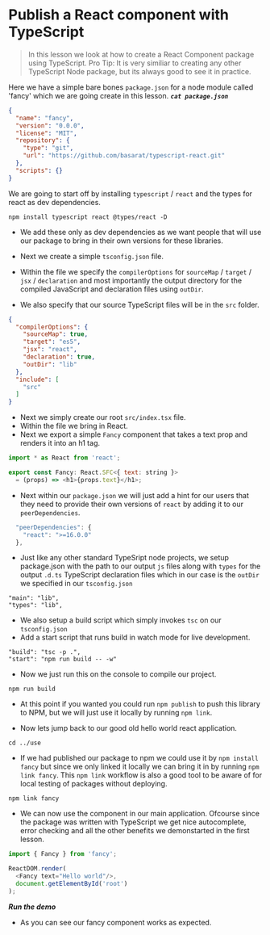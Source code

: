 # Publish a React component with TypeScript
> In this lesson we look at how to create a React Component package using TypeScript. Pro Tip: It is very similiar to creating any other TypeScript Node package, but its always good to see it in practice.

Here we have a simple bare bones `package.json` for a node module called 'fancy' which we are going create in this lesson.
***`cat package.json`***
```json
{
  "name": "fancy",
  "version": "0.0.0",
  "license": "MIT",
  "repository": {
    "type": "git",
    "url": "https://github.com/basarat/typescript-react.git"
  },
  "scripts": {}
}
```

We are going to start off by installing `typescript` / `react` and the types for react as dev dependencies.  
```
npm install typescript react @types/react -D
```
* We add these only as dev dependencies as we want people that will use our package to bring in their own versions for these libraries.

* Next we create a simple `tsconfig.json` file.
* Within the file we specify the `compilerOptions` for  `sourceMap` / `target` / `jsx` / `declaration` and most importantly the output directory for the compiled JavaScript and declaration files using `outDir`.
* We also specify that our source TypeScript files will be in the `src` folder.
```json
{
  "compilerOptions": {
    "sourceMap": true,
    "target": "es5",
    "jsx": "react",
    "declaration": true,
    "outDir": "lib"
  },
  "include": [
    "src"
  ]
}
```

* Next we simply create our root `src/index.tsx` file.
* Within the file we bring in React.
* Next we export a simple `Fancy` component that takes a text prop and renders it into an h1 tag.
```js
import * as React from 'react';

export const Fancy: React.SFC<{ text: string }>
  = (props) => <h1>{props.text}</h1>;
```

* Next within our `package.json` we will just add a hint for our users that they need to provide their own versions of `react` by adding it to our `peerDependencies`.
```js
  "peerDependencies": {
    "react": ">=16.0.0"
  },
```

* Just like any other standard TypeSript node projects, we setup package.json with the path to our output `js` files along with `types` for the output `.d.ts` TypeScript declaration files which in our case is the `outDir` we specified in our `tsconfig.json`
```
"main": "lib",
"types": "lib",
```

* We also setup a build script which simply invokes `tsc` on our `tsconfig.json`
* Add a start script that runs build in watch mode for live development.
```
"build": "tsc -p .",
"start": "npm run build -- -w"
```

* Now we just run this on the console to compile our project.
```
npm run build
```

* At this point if you wanted you could run `npm publish` to push this library to NPM, but we will just use it locally by running `npm link`.

* Now lets jump back to our good old hello world react application.
```
cd ../use
```
* If we had published our package to npm we could use it by `npm install fancy` but since we only linked it locally we can bring it in by running `npm link fancy`. This `npm link` workflow is also a good tool to be aware of for local testing of packages without deploying.
```
npm link fancy
```
* We can now use the component in our main application. Ofcourse since the package was written with TypeScript we get nice autocomplete, error checking and all the other benefits we demonstarted in the first lesson.

```js
import { Fancy } from 'fancy';

ReactDOM.render(
  <Fancy text="Hello world"/>,
  document.getElementById('root')
);
```

***Run the demo***
* As you can see our fancy component works as expected.
